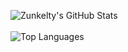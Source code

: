 ![Zunkelty's GitHub Stats](https://github-readme-stats.vercel.app/api?username=zunkelty&show_icons=true&count_private=true)
<br/>
<br/>
![Top Languages](https://github-readme-stats.vercel.app/api/top-langs/?username=zunkelty&layout=compact&show_icons=true)
